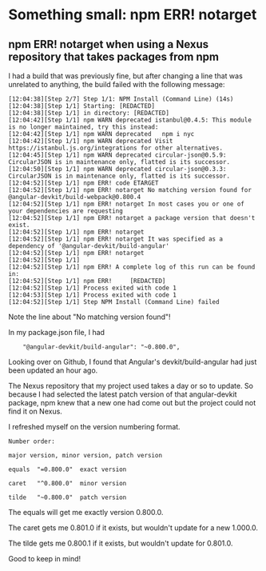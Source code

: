 # Something small: npm ERR! notarget

## npm ERR! notarget when using a Nexus repository that takes packages from npm

I had a build that was previously fine, but after changing a line that was unrelated to anything, the build failed with the following message:

```
[12:04:38][Step 2/7] Step 1/1: NPM Install (Command Line) (14s)
[12:04:38][Step 1/1] Starting: [REDACTED]
[12:04:38][Step 1/1] in directory: [REDACTED]
[12:04:42][Step 1/1] npm WARN deprecated istanbul@0.4.5: This module is no longer maintained, try this instead:
[12:04:42][Step 1/1] npm WARN deprecated   npm i nyc
[12:04:42][Step 1/1] npm WARN deprecated Visit https://istanbul.js.org/integrations for other alternatives.
[12:04:45][Step 1/1] npm WARN deprecated circular-json@0.5.9: CircularJSON is in maintenance only, flatted is its successor.
[12:04:50][Step 1/1] npm WARN deprecated circular-json@0.3.3: CircularJSON is in maintenance only, flatted is its successor.
[12:04:52][Step 1/1] npm ERR! code ETARGET
[12:04:52][Step 1/1] npm ERR! notarget No matching version found for @angular-devkit/build-webpack@0.800.4
[12:04:52][Step 1/1] npm ERR! notarget In most cases you or one of your dependencies are requesting
[12:04:52][Step 1/1] npm ERR! notarget a package version that doesn't exist.
[12:04:52][Step 1/1] npm ERR! notarget 
[12:04:52][Step 1/1] npm ERR! notarget It was specified as a dependency of '@angular-devkit/build-angular'
[12:04:52][Step 1/1] npm ERR! notarget 
[12:04:52][Step 1/1] 
[12:04:52][Step 1/1] npm ERR! A complete log of this run can be found in:
[12:04:52][Step 1/1] npm ERR!     [REDACTED]
[12:04:52][Step 1/1] Process exited with code 1
[12:04:53][Step 1/1] Process exited with code 1
[12:04:52][Step 1/1] Step NPM Install (Command Line) failed
```

Note the line about "No matching version found"! 

In my package.json file, I had 

```
    "@angular-devkit/build-angular": "~0.800.0",
```
Looking over on Github, I found that Angular's devkit/build-angular had just been updated an hour ago. 

The Nexus repository that my project used takes a day or so to update. So because I had selected the latest patch version of that angular-devkit package, npm knew that a new one had come out but the project could not find it on Nexus. 

I refreshed myself on the version numbering format. 

```
Number order:

major version, minor version, patch version
```

```
equals  "=0.800.0"  exact version

caret   "^0.800.0"  minor version

tilde   "~0.800.0"  patch version
```

The equals will get me exactly version 0.800.0. 

The caret gets me 0.801.0 if it exists, but wouldn't update for a new 1.000.0.

The tilde gets me 0.800.1 if it exists, but wouldn't update for 0.801.0.

Good to keep in mind! 
